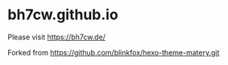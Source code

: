 # bh7cw.github.io
Please visit https://bh7cw.de/

Forked from https://github.com/blinkfox/hexo-theme-matery.git
